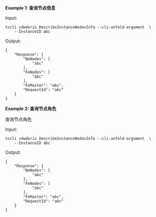 **Example 1: 查询节点信息**



Input: 

```
tccli cdwdoris DescribeInstanceNodesInfo --cli-unfold-argument  \
    --InstanceID abc
```

Output: 
```
{
    "Response": {
        "BeNodes": [
            "abc"
        ],
        "FeNodes": [
            "abc"
        ],
        "FeMaster": "abc",
        "RequestId": "abc"
    }
}
```

**Example 2: 查询节点角色**

查询节点角色

Input: 

```
tccli cdwdoris DescribeInstanceNodesInfo --cli-unfold-argument  \
    --InstanceID abc
```

Output: 
```
{
    "Response": {
        "BeNodes": [
            "abc"
        ],
        "FeNodes": [
            "abc"
        ],
        "FeMaster": "abc",
        "RequestId": "abc"
    }
}
```

